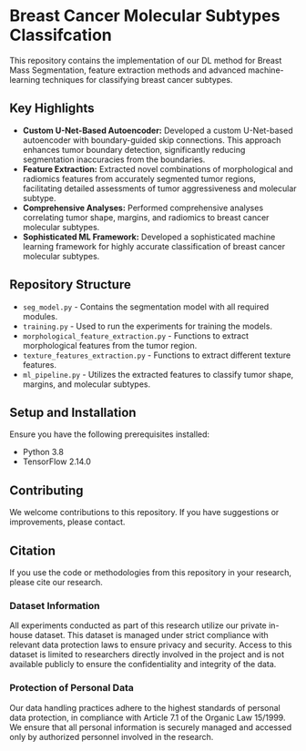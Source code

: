 # Breast Cancer Molecular Subtypes Classifcation

 This repository contains the implementation of our DL method for Breast Mass Segmentation, feature extraction methods and advanced machine-learning techniques for classifying breast cancer subtypes.

## Key Highlights

- **Custom U-Net-Based Autoencoder:** Developed a custom U-Net-based autoencoder with boundary-guided skip connections. This approach enhances tumor boundary detection, significantly reducing segmentation inaccuracies from the boundaries.
- **Feature Extraction:** Extracted novel combinations of morphological and radiomics features from accurately segmented tumor regions, facilitating detailed assessments of tumor aggressiveness and molecular subtype.
- **Comprehensive Analyses:** Performed comprehensive analyses correlating tumor shape, margins, and radiomics to breast cancer molecular subtypes.
- **Sophisticated ML Framework:** Developed a sophisticated machine learning framework for highly accurate classification of breast cancer molecular subtypes.

## Repository Structure

- `seg_model.py` - Contains the segmentation model with all required modules.
- `training.py` - Used to run the experiments for training the models.
- `morphological_feature_extraction.py` - Functions to extract morphological features from the tumor region.
- `texture_features_extraction.py` - Functions to extract different texture features.
- `ml_pipeline.py` - Utilizes the extracted features to classify tumor shape, margins, and molecular subtypes.

## Setup and Installation

Ensure you have the following prerequisites installed:
- Python 3.8
- TensorFlow 2.14.0

## Contributing
We welcome contributions to this repository. If you have suggestions or improvements, please contact.

## Citation
If you use the code or methodologies from this repository in your research, please cite our research.

### Dataset Information

All experiments conducted as part of this research utilize our private in-house dataset. This dataset is managed under strict compliance with relevant data protection laws to ensure privacy and security. Access to this dataset is limited to researchers directly involved in the project and is not available publicly to ensure the confidentiality and integrity of the data.


### Protection of Personal Data
Our data handling practices adhere to the highest standards of personal data protection, in compliance with Article 7.1 of the Organic Law 15/1999. We ensure that all personal information is securely managed and accessed only by authorized personnel involved in the research.


